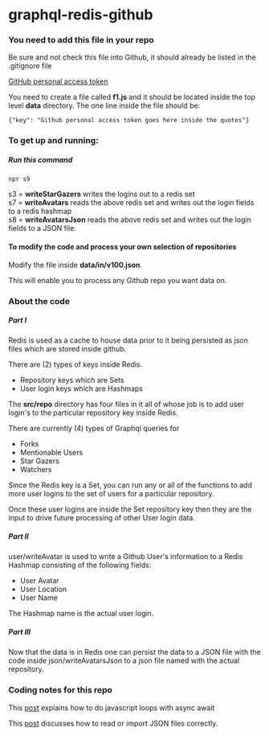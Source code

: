 # graphql-redis-github

### You need to add this file in your repo

Be sure and not check this file into Github, it should already
be listed in the .gitignore file

[ GitHub personal access token ](https://help.github.com/articles/creating-a-personal-access-token-for-the-command-line/)

You need to create a file called **f1.js** and it should be located inside the
top level **data** directory.  The one line inside the file should be:

```
{"key": "Github personal access token goes here inside the quotes"}
```

### To get up and running:

##### Run this command

```
npr s9
```

s3 = **writeStarGazers** writes the logins out to a redis set  
s7 = **writeAvatars** reads the above redis set and writes out the login fields
to a redis hashmap  
s8 = **writeAvatarsJson** reads the above redis set and writes out the login fields
to a JSON file.  

#### To modify the code and process your own selection of repositories

Modify the file inside **data/in/v100.json**.

This will enable you to process any Github repo you want data on.

### About the code

##### Part I

Redis is used as a cache to house data prior to it being persisted as
json files which are stored inside github.

There are (2) types of keys inside Redis.

* Repository keys which are Sets
* User login keys which are Hashmaps

The **src/repo** directory has four files in it all of whose job is to add user login's to the particular repository key inside Redis.

There are currently (4) types of Graphql queries for

* Forks
* Mentionable Users
* Star Gazers
* Watchers

Since the Redis key is a Set, you can run any or all of the functions to add more user logins to the set of users for a particular repository.

Once these user logins are inside the Set repository key then they are the input to drive future processing of other User login data.

##### Part II

user/writeAvatar is used to write a Github User's information to a Redis Hashmap
consisting of the following fields:

* User Avatar
* User Location
* User Name

The Hashmap name is the actual user login.

##### Part III

Now that the data is in Redis one can persist the data to a JSON file with
the code inside json/writeAvatarsJson to a json file named with the actual repository.

### Coding notes for this repo

This
[post](https://blog.lavrton.com/javascript-loops-how-to-handle-async-await-6252dd3c795)
explains how to do javascript loops with async await

This
[post](https://goenning.net/2016/04/14/stop-reading-json-files-with-require/) discusses how to read or import JSON files correctly.
